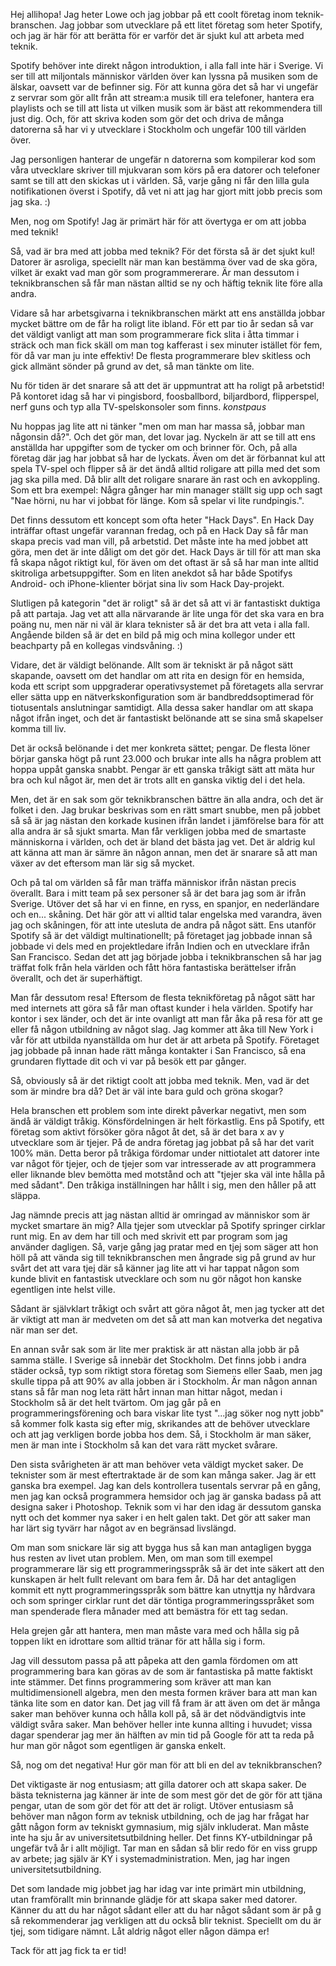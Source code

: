 Hej allihopa! Jag heter Lowe och jag jobbar på ett coolt företag inom
teknik-branschen. Jag jobbar som utvecklare på ett litet företag som heter
Spotify, och jag är här för att berätta för er varför det är sjukt kul att
arbeta med teknik.

Spotify behöver inte direkt någon introduktion, i alla fall inte här i Sverige.
Vi ser till att miljontals människor världen över kan lyssna på musiken som de
älskar, oavsett var de befinner sig. För att kunna göra det så har vi ungefär
z servrar som gör allt från att stream:a musik till era telefoner, hantera
era playlists och se till att lista ut vilken musik som är bäst att
rekommendera till just dig. Och, för att skriva koden som gör det och driva de
många datorerna så har vi y utvecklare i Stockholm och ungefär 100 till
världen över.

Jag personligen hanterar de ungefär n datorerna som kompilerar kod som våra
utvecklare skriver till mjukvaran som körs på era datorer och telefoner samt se
till att den skickas ut i världen. Så, varje gång ni får den lilla gula
notifikationen överst i Spotify, då vet ni att jag har gjort mitt jobb precis
som jag ska. :)

Men, nog om Spotify! Jag är primärt här för att övertyga er om att jobba med
teknik!

Så, vad är bra med att jobba med teknik? För det första så är det sjukt kul!
Datorer är asroliga, speciellt när man kan bestämma över vad de ska göra,
vilket är exakt vad man gör som programmererare. Är man dessutom
i teknikbranschen så får man nästan alltid se ny och häftig teknik lite före
alla andra.

Vidare så har arbetsgivarna i teknikbranschen märkt att ens anställda jobbar
mycket bättre om de får ha roligt lite ibland. För ett par tio år sedan så var
det väldigt vanligt att man som programmerare fick slita i åtta timmar i sträck
och man fick skäll om man tog kafferast i sex minuter istället för fem, för då
var man ju inte effektiv! De flesta programmerare blev skitless och gick
allmänt sönder på grund av det, så man tänkte om lite.

Nu för tiden är det snarare så att det är uppmuntrat att ha roligt på
arbetstid! På kontoret idag så har vi pingisbord, foosballbord, biljardbord,
flipperspel, nerf guns och typ alla TV-spelskonsoler som finns. *konstpaus*

Nu hoppas jag lite att ni tänker "men om man har massa så, jobbar man någonsin
då?". Och det gör man, det lovar jag. Nyckeln är att se till att ens anställda
har uppgifter som de tycker om och brinner för. Och, på alla företag där jag
har jobbat så har de lyckats. Även om det är förbannat kul att spela TV-spel
och flipper så är det ändå alltid roligare att pilla med det som jag ska pilla
med. Då blir allt det roligare snarare än rast och en avkoppling.
Som ett bra exempel: Några gånger har min manager ställt sig upp och sagt
"Nae hörni, nu har vi jobbat för länge. Kom så spelar vi lite rundpingis.".

Det finns dessutom ett koncept som ofta heter "Hack Days". En Hack Day
inträffar oftast ungefär varannan fredag, och på en Hack Day så får man skapa
precis vad man vill, på arbetstid. Det måste inte ha med jobbet att göra, men
det är inte dåligt om det gör det. Hack Days är till för att man ska få skapa
något riktigt kul, för även om det oftast är så så har man inte alltid
skitroliga arbetsuppgifter. Som en liten anekdot så har både Spotifys Android-
och iPhone-klienter börjat sina liv som Hack Day-projekt.

Slutligen på kategorin "det är roligt" så är det så att vi är fantastiskt
duktiga på att partaja. Jag vet att alla närvarande är lite unga för det ska
vara en bra poäng nu, men när ni väl är klara teknister så är det bra att veta
i alla fall. Angående bilden så är det en bild på mig och mina kollegor under
ett beachparty på en kollegas vindsvåning. :)

Vidare, det är väldigt belönande. Allt som är tekniskt är på något sätt
skapande, oavsett om det handlar om att rita en design för en hemsida, koda ett
script som uppgraderar operativsystemet på företagets alla servrar eller sätta
upp en nätverkskonfiguration som är bandbreddsoptimerad för tiotusentals
anslutningar samtidigt. Alla dessa saker handlar om att skapa något ifrån
inget, och det är fantastiskt belönande att se sina små skapelser komma till
liv.

Det är också belönande i det mer konkreta sättet; pengar. De flesta löner
börjar ganska högt på runt 23.000 och brukar inte alls ha några problem att
hoppa uppåt ganska snabbt. Pengar är ett ganska tråkigt sätt att mäta hur bra
och kul något är, men det är trots allt en ganska viktig del i det hela.

Men, det är en sak som gör teknikbranschen bättre än alla andra, och det är
folket i den. Jag brukar beskrivas som en rätt smart snubbe, men på jobbet så
så är jag nästan den korkade kusinen ifrån landet i jämförelse bara för att
alla andra är så sjukt smarta. Man får verkligen jobba med de smartaste
människorna i världen, och det är bland det bästa jag vet. Det är aldrig kul
att känna att man är sämre än någon annan, men det är snarare så att man växer
av det eftersom man lär sig så mycket.

Och på tal om världen så får man träffa människor ifrån nästan precis överallt.
Bara i mitt team på sex personer så är det bara jag som är ifrån Sverige.
Utöver det så har vi en finne, en ryss, en spanjor, en nederländare och en...
skåning. Det här gör att vi alltid talar engelska med varandra, även jag och
skåningen, för att inte utesluta de andra på något sätt. Ens utanför Spotify så
är det väldigt multinationellt; på företaget jag jobbade innan så jobbade vi
dels med en projektledare ifrån Indien och en utvecklare ifrån San Francisco.
Sedan det att jag började jobba i teknikbranschen så har jag träffat folk från
hela världen och fått höra fantastiska berättelser ifrån överallt, och det är
superhäftigt.

Man får dessutom resa! Eftersom de flesta teknikföretag på något sätt har med
internets att göra så får man oftast kunder i hela världen. Spotify har kontor
i sex länder, och det är inte ovanligt att man får åka på resa för att ge eller
få någon utbildning av något slag. Jag kommer att åka till New York i vår för
att utbilda nyanställda om hur det är att arbeta på Spotify. Företaget jag
jobbade på innan hade rätt många kontakter i San Francisco, så ena grundaren
flyttade dit och vi var på besök ett par gånger.

Så, obviously så är det riktigt coolt att jobba med teknik. Men, vad är det som
är mindre bra då? Det är väl inte bara guld och gröna skogar?

Hela branschen ett problem som inte direkt påverkar negativt, men som ändå är
väldigt tråkig. Könsfördelningen är helt förkastlig. Ens på Spotify, ett
företag som aktivt försöker göra något åt det, så är det bara x av y
utvecklare som är tjejer. På de andra företag jag jobbat på så har det varit
100% män. Detta beror på tråkiga fördomar under nittiotalet att datorer inte
var något för tjejer, och de tjejer som var intresserade av att programmera
eller liknande blev bemötta med motstånd och att "tjejer ska väl inte hålla på
med sådant". Den tråkiga inställningen har hållt i sig, men den håller på att
släppa.

Jag nämnde precis att jag nästan alltid är omringad av människor som är mycket
smartare än mig? Alla tjejer som utvecklar på Spotify springer cirklar runt
mig. En av dem har till och med skrivit ett par program som jag använder
dagligen. Så, varje gång jag pratar med en tjej som säger att hon höll på att
vända sig till teknikbranschen men ångrade sig på grund av hur svårt det att
vara tjej där så känner jag lite att vi har tappat någon som kunde blivit en
fantastisk utvecklare och som nu gör något hon kanske egentligen inte helst
ville.

Sådant är självklart tråkigt och svårt att göra något åt, men jag tycker att
det är viktigt att man är medveten om det så att man kan motverka det negativa
när man ser det.

En annan svår sak som är lite mer praktisk är att nästan alla jobb är på samma
ställe. I Sverige så innebär det Stockholm. Det finns jobb i andra städer
också, typ som riktigt stora företag som Siemens eller Saab, men jag skulle
tippa på att 90% av alla jobben är i Stockholm. Är man någon annan stans så får
man nog leta rätt hårt innan man hittar något, medan i Stockholm så är det helt
tvärtom. Om jag går på en programmeringsförening och bara viskar lite tyst
"...jag söker nog nytt jobb" så kommer folk kasta sig efter mig, skrikandes att
de behöver utvecklare och att jag verkligen borde jobba hos dem. Så,
i Stockholm är man säker, men är man inte i Stockholm så kan det vara rätt
mycket svårare.

Den sista svårigheten är att man behöver veta väldigt mycket saker. De
teknister som är mest eftertraktade är de som kan många saker. Jag är ett
ganska bra exempel. Jag kan dels kontrollera tusentals servrar på en gång, men
jag kan också programmera hemsidor och jag är ganska badass på att designa
saker i Photoshop. Teknik som vi har den idag är dessutom ganska nytt och det
kommer nya saker i en helt galen takt. Det gör att saker man har lärt sig
tyvärr har något av en begränsad livslängd.

Om man som snickare lär sig att bygga hus så kan man antagligen bygga hus
resten av livet utan problem. Men, om man som till exempel programmerare lär
sig ett programmeringsspråk så är det inte säkert att den kunskapen är helt
fullt relevant om bara fem år. Då har det antagligen kommit ett nytt
programmeringsspråk som bättre kan utnyttja ny hårdvara och som springer
cirklar runt det där töntiga programmeringsspråket som man spenderade flera
månader med att bemästra för ett tag sedan.

Hela grejen går att hantera, men man måste vara med och hålla sig på toppen
likt en idrottare som alltid tränar för att hålla sig i form.

Jag vill dessutom passa på att påpeka att den gamla fördomen om att
programmering bara kan göras av de som är fantastiska på matte faktiskt inte
stämmer. Det finns programmering som kräver att man kan multidimensionell
algebra, men den mesta formen kräver bara att man kan tänka lite som en dator
kan. Det jag vill få fram är att även om det är många saker man behöver kunna
och hålla koll på, så är det nödvändigtvis inte väldigt svåra saker. Man
behöver heller inte kunna allting i huvudet; vissa dagar spenderar jag mer än
hälften av min tid på Google för att ta reda på hur man gör något som
egentligen är ganska enkelt.

Så, nog om det negativa! Hur gör man för att bli en del av teknikbranschen?

Det viktigaste är nog entusiasm; att gilla datorer och att skapa saker. De
bästa teknisterna jag känner är inte de som mest gör det de gör för att tjäna
pengar, utan de som gör det för att det är roligt. Utöver entusiasm så behöver
man någon form av teknisk utbildning, och de jag har frågat har gått någon form
av tekniskt gymnasium, mig själv inkluderat. Man måste inte ha sju år av
universitetsutbildning heller. Det finns KY-utbildningar på ungefär två år
i allt möjligt. Tar man en sådan så blir redo för en viss grupp av arbete; jag
själv är KY i systemadministration. Men, jag har ingen universitetsutbildning.

Det som landade mig jobbet jag har idag var inte primärt min utbildning, utan
framförallt min brinnande glädje för att skapa saker med datorer. Känner du att
du har något sådant eller att du har något sådant som är på g så rekommenderar
jag verkligen att du också blir teknist. Speciellt om du är tjej, som tidigare
nämnt. Låt aldrig något eller någon dämpa er!

Tack för att jag fick ta er tid!
